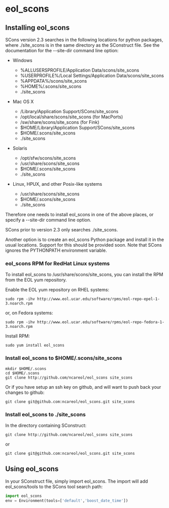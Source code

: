 # eol_scons

## Installing eol_scons

SCons version 2.3 searches in the following locations for python packages, where ./site_scons is in the same directory as the SConstruct file. See the documentation for the --site-dir command line option:

* Windows
   * %ALLUSERSPROFILE/Application Data/scons/site_scons
   * %USERPROFILE%/Local Settings/Application Data/scons/site_scons
   * %APPDATA%/scons/site_scons
   * %HOME%/.scons/site_scons
   * ./site_scons

* Mac OS X
   * /Library/Application Support/SCons/site_scons
   * /opt/local/share/scons/site_scons (for MacPorts)
   * /sw/share/scons/site_scons (for Fink)
   * $HOME/Library/Application Support/SCons/site_scons
   * $HOME/.scons/site_scons
   * ./site_scons

* Solaris
   * /opt/sfw/scons/site_scons
   * /usr/share/scons/site_scons
   * $HOME/.scons/site_scons
   * ./site_scons

* Linux, HPUX, and other Posix-like systems
   * /usr/share/scons/site_scons
   * $HOME/.scons/site_scons
   * ./site_scons

Therefore one needs to install eol_scons in one of the above places, or specify a --site-dir command line option.

SCons prior to version 2.3 only searches ./site_scons.

Another option is to create an eol_scons Python package and install it in the usual locations. Support for this should be provided soon. Note that SCons ignores the PYTHONPATH environment variable.

### eol_scons RPM for RedHat Linux systems
To install eol_scons to /usr/share/scons/site_scons, you can install the RPM from the EOL yum repository.

Enable the EOL yum repository on RHEL systems:
```shell
sudo rpm -ihv http://www.eol.ucar.edu/software/rpms/eol-repo-epel-1-3.noarch.rpm
```
  
or, on Fedora systems:
```shell
sudo rpm -ihv http://www.eol.ucar.edu/software/rpms/eol-repo-fedora-1-3.noarch.rpm
```

Install RPM:
```shell
sudo yum install eol_scons
```

### Install eol_scons to $HOME/.scons/site_scons
```shell
mkdir $HOME/.scons
cd $HOME/.scons
git clone http://github.com/ncareol/eol_scons site_scons
```

Or if you have setup an ssh key on github, and will want to push back your changes to github:
```shell
git clone git@github.com:ncareol/eol_scons.git site_scons
```

### Install eol_scons to ./site_scons
In the directory containing SConstruct:
```shell
git clone http://github.com/ncareol/eol_scons site_scons
```
or
```shell
git clone git@github.com:ncareol/eol_scons.git site_scons
```

## Using eol_scons
In your SConstruct file, simply import eol_scons. The import will add eol_scons/tools to the SCons tool search path:
```python
import eol_scons
env = Environment(tools=['default','boost_date_time'])
```

